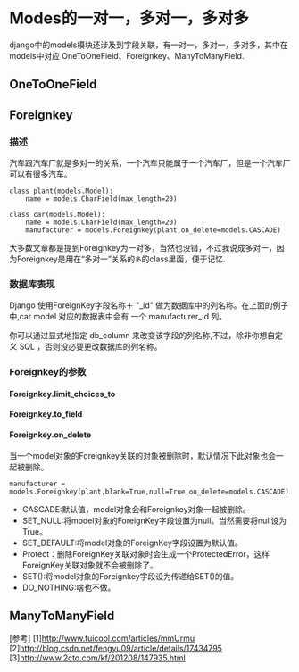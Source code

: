 # Modes的一对一，多对一，多对多
django中的models模块还涉及到字段关联，有一对一，多对一，多对多，其中在models中对应 OneToOneField、Foreignkey、ManyToManyField.

## OneToOneField

## Foreignkey
### 描述
汽车跟汽车厂就是多对一的关系，一个汽车只能属于一个汽车厂，但是一个汽车厂可以有很多汽车。
```
class plant(models.Model):
	name = models.CharField(max_length=20)

class car(models.Model):
	name = models.CharField(max_length=20)
    manufacturer = models.Foreignkey(plant,on_delete=models.CASCADE)
```
大多数文章都是提到Foreignkey为一对多，当然也没错，不过我说成多对一，因为Foreignkey是用在“多对一”关系的`多`的class里面，便于记忆.

### 数据库表现
Django 使用ForeignKey字段名称＋ "_id" 做为数据库中的列名称。在上面的例子中,car model 对应的数据表中会有 一个 manufacturer_id 列。

你可以通过显式地指定 db_column 来改变该字段的列名称,不过，除非你想自定 义 SQL ，否则没必要更改数据库的列名称。
### Foreignkey的参数
#### Foreignkey.limit_choices_to

#### Foreignkey.to_field
#### Foreignkey.on_delete
当一个model对象的Foreignkey关联的对象被删除时，默认情况下此对象也会一起被删除。
```
manufacturer = models.Foreignkey(plant,blank=True,null=True,on_delete=models.CASCADE)
```
- CASCADE:默认值，model对象会和Foreignkey对象一起被删除。
- SET_NULL:将model对象的ForeignKey字段设置为null。当然需要将null设为True。
- SET_DEFAULT:将model对象的ForeignKey字段设置为默认值。
- Protect：删除ForeignKey关联对象时会生成一个ProtectedError，这样ForeignKey关联对象就不会被删除了。
- SET():将model对象的Foreignkey字段设为传递给SET()的值。
- DO_NOTHING:啥也不做。

## ManyToManyField


[参考]
[1]<http://www.tuicool.com/articles/mmUrmu>
[2]<http://blog.csdn.net/fengyu09/article/details/17434795>
[3]<http://www.2cto.com/kf/201208/147935.html>
